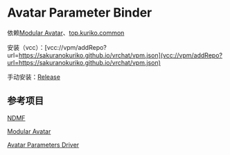 # Avatar Parameter Binder

依赖[Modular Avatar](https://modular-avatar.nadena.dev/)、[top.kuriko.common](https://github.com/SakuranoKuriko/top.kuriko.common-unity)

安装（vcc）：[vcc://vpm/addRepo?url=https://sakuranokuriko.github.io/vrchat/vpm.json](vcc://vpm/addRepo?url=https://sakuranokuriko.github.io/vrchat/vpm.json)

手动安装：[Release](https://github.com/SakuranoKuriko/top.kuriko.vrchat.avatar-parameter-binder/releases/)

## 参考项目

[NDMF](https://github.com/bdunderscore/ndmf)

[Modular Avatar](https://github.com/bdunderscore/modular-avatar)

[Avatar Parameters Driver](https://github.com/Narazaka/AvatarParametersDriver)

